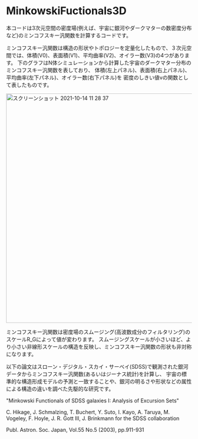 # MinkowskiFuctionals3D
本コードは3次元空間の密度場(例えば、宇宙に銀河やダークマターの数密度分布など)のミンコフスキー汎関数を計算するコードです。

ミンコフスキー汎関数は構造の形状やトポロジーを定量化したもので、３次元空間では、体積(V0)、表面積(V1)、平均曲率(V2)、オイラー数(V3)の4つがあります。
下のグラフはN体シミュレーションから計算した宇宙のダークマター分布のミンコフスキー汎関数を表しており、
体積(左上パネル)、表面積(右上パネル)、平均曲率(左下パネル)、オイラー数(右下パネル)を
密度のしきい値νの関数として表したものです。

<img width="621" alt="スクリーンショット 2021-10-14 11 28 37" src="https://user-images.githubusercontent.com/86592645/137240401-e46f22c4-402a-49d6-989b-e21a5d8cc627.png">

ミンコフスキー汎関数は密度場のスムージング(高波数成分のフィルタリング)のスケールR_Gによって値が変わります。
スムージングスケールが小さいほど、より小さい非線形スケールの構造を反映し、ミンコフスキー汎関数の形状も非対称になります。

以下の論文はスローン・デジタル・スカイ・サーベイ(SDSS)で観測された銀河データからミンコフスキー汎関数(あるいはジーナス統計)を計算し、
宇宙の標準的な構造形成モデルの予測と一致することや、銀河の明るさや形状などの属性による構造の違いを調べた先駆的な研究です。

"Minkowski Functionals of SDSS galaxies I: Analysis of Excursion Sets"

C. Hikage, J. Schmalzing, T. Buchert, Y. Suto, I. Kayo, A. Taruya,
M. Vogeley, F. Hoyle, J. R. Gott III, J. Brinkmann for the SDSS collaboration

Publ. Astron. Soc. Japan, Vol.55 No.5 (2003), pp.911-931 
